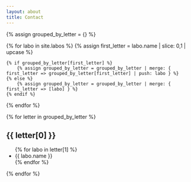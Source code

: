 ```yaml
---
layout: about
title: Contact
---
```

{% assign grouped_by_letter = {} %}

{% for labo in site.labos %}
    {% assign first_letter = labo.name | slice: 0,1 | upcase %}
    
    {% if grouped_by_letter[first_letter] %}
        {% assign grouped_by_letter = grouped_by_letter | merge: { first_letter => grouped_by_letter[first_letter] | push: labo } %}
    {% else %}
        {% assign grouped_by_letter = grouped_by_letter | merge: { first_letter => [labo] } %}
    {% endif %}
{% endfor %}

{% for letter in grouped_by_letter %}
    <h2>{{ letter[0] }}</h2>
    <ul>
        {% for labo in letter[1] %}
            <li>{{ labo.name }}</li>
        {% endfor %}
    </ul>
{% endfor %}
